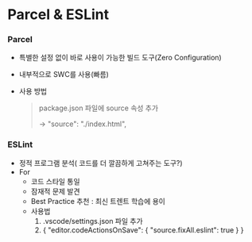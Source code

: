 # Parcel & ESLint

### Parcel

* 특별한 설정 없이 바로 사용이 가능한 빌드 도구(Zero Configuration)
* 내부적으로 SWC를 사용(빠름)
*   사용 방법

    > package.json 파일에 source 속성 추가
    >
    > \-> "source": "./index.html",



### ESLint

* 정적 프로그램 분석( 코드를 더 깔끔하게 고쳐주는 도구?)
* For
  * 코드 스타일 통일
  * 잠재적 문제 발견
  * Best Practice 추천 : 최신 트렌트 학습에 용이
  * 사용법
    1. .vscode/settings.json 파일 추가
    2. { "editor.codeActionsOnSave": { "source.fixAll.eslint": true } }





